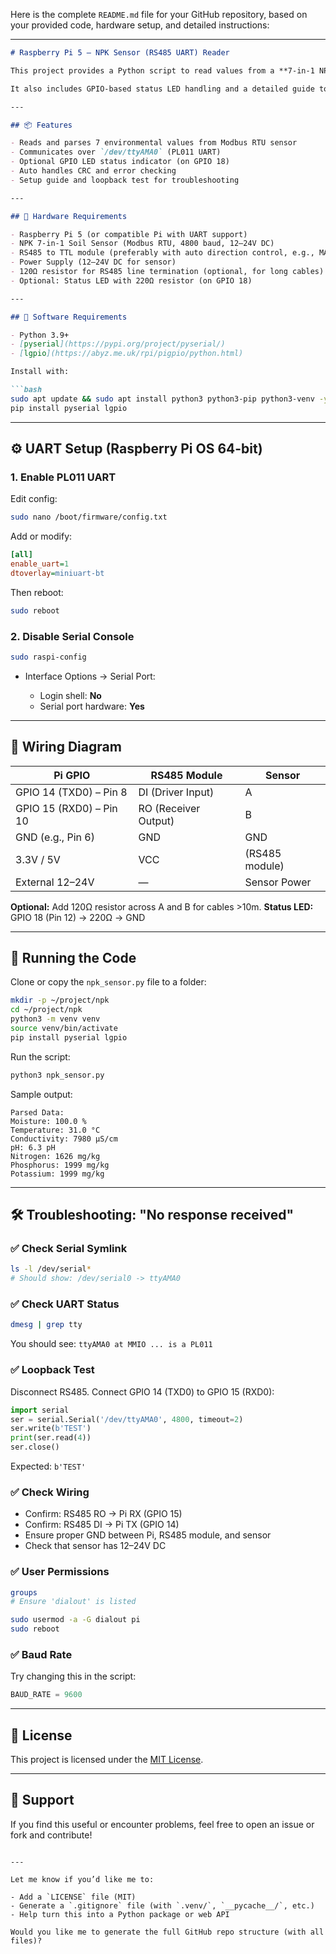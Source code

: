 Here is the complete `README.md` file for your GitHub repository, based on your provided code, hardware setup, and detailed instructions:

---

````markdown
# Raspberry Pi 5 – NPK Sensor (RS485 UART) Reader

This project provides a Python script to read values from a **7-in-1 NPK Soil Sensor** over **RS485 UART** using a **Raspberry Pi 5**. It supports reading **Moisture**, **Temperature**, **Conductivity**, **pH**, **Nitrogen**, **Phosphorus**, and **Potassium**.

It also includes GPIO-based status LED handling and a detailed guide to resolve common issues like the infamous `No response received` error caused by UART misconfiguration or wiring issues.

---

## 📦 Features

- Reads and parses 7 environmental values from Modbus RTU sensor
- Communicates over `/dev/ttyAMA0` (PL011 UART)
- Optional GPIO LED status indicator (on GPIO 18)
- Auto handles CRC and error checking
- Setup guide and loopback test for troubleshooting

---

## 🧰 Hardware Requirements

- Raspberry Pi 5 (or compatible Pi with UART support)
- NPK 7-in-1 Soil Sensor (Modbus RTU, 4800 baud, 12–24V DC)
- RS485 to TTL module (preferably with auto direction control, e.g., MAX485)
- Power Supply (12–24V DC for sensor)
- 120Ω resistor for RS485 line termination (optional, for long cables)
- Optional: Status LED with 220Ω resistor (on GPIO 18)

---

## 🧪 Software Requirements

- Python 3.9+
- [pyserial](https://pypi.org/project/pyserial/)
- [lgpio](https://abyz.me.uk/rpi/pigpio/python.html)

Install with:

```bash
sudo apt update && sudo apt install python3 python3-pip python3-venv -y
pip install pyserial lgpio
````

---

## ⚙️ UART Setup (Raspberry Pi OS 64-bit)

### 1. Enable PL011 UART

Edit config:

```bash
sudo nano /boot/firmware/config.txt
```

Add or modify:

```ini
[all]
enable_uart=1
dtoverlay=miniuart-bt
```

Then reboot:

```bash
sudo reboot
```

### 2. Disable Serial Console

```bash
sudo raspi-config
```

* Interface Options → Serial Port:

  * Login shell: **No**
  * Serial port hardware: **Yes**

---

## 🔌 Wiring Diagram

| Pi GPIO                 | RS485 Module         | Sensor         |
| ----------------------- | -------------------- | -------------- |
| GPIO 14 (TXD0) – Pin 8  | DI (Driver Input)    | A              |
| GPIO 15 (RXD0) – Pin 10 | RO (Receiver Output) | B              |
| GND (e.g., Pin 6)       | GND                  | GND            |
| 3.3V / 5V               | VCC                  | (RS485 module) |
| External 12–24V         | —                    | Sensor Power   |

**Optional:** Add 120Ω resistor across A and B for cables >10m.
**Status LED:** GPIO 18 (Pin 12) → 220Ω → GND

---

## 🚀 Running the Code

Clone or copy the `npk_sensor.py` file to a folder:

```bash
mkdir -p ~/project/npk
cd ~/project/npk
python3 -m venv venv
source venv/bin/activate
pip install pyserial lgpio
```

Run the script:

```bash
python3 npk_sensor.py
```

Sample output:

```
Parsed Data:
Moisture: 100.0 %
Temperature: 31.0 °C
Conductivity: 7980 µS/cm
pH: 6.3 pH
Nitrogen: 1626 mg/kg
Phosphorus: 1999 mg/kg
Potassium: 1999 mg/kg
```

---

## 🛠️ Troubleshooting: "No response received"

### ✅ Check Serial Symlink

```bash
ls -l /dev/serial*
# Should show: /dev/serial0 -> ttyAMA0
```

### ✅ Check UART Status

```bash
dmesg | grep tty
```

You should see: `ttyAMA0 at MMIO ... is a PL011`

### ✅ Loopback Test

Disconnect RS485. Connect GPIO 14 (TXD0) to GPIO 15 (RXD0):

```python
import serial
ser = serial.Serial('/dev/ttyAMA0', 4800, timeout=2)
ser.write(b'TEST')
print(ser.read(4))
ser.close()
```

Expected: `b'TEST'`

### ✅ Check Wiring

* Confirm: RS485 RO → Pi RX (GPIO 15)
* Confirm: RS485 DI → Pi TX (GPIO 14)
* Ensure proper GND between Pi, RS485 module, and sensor
* Check that sensor has 12–24V DC

### ✅ User Permissions

```bash
groups
# Ensure 'dialout' is listed

sudo usermod -a -G dialout pi
sudo reboot
```

### ✅ Baud Rate

Try changing this in the script:

```python
BAUD_RATE = 9600
```
---

## 📄 License

This project is licensed under the [MIT License](LICENSE).

---

## 🙋 Support

If you find this useful or encounter problems, feel free to open an issue or fork and contribute!

```

---

Let me know if you’d like me to:

- Add a `LICENSE` file (MIT)
- Generate a `.gitignore` file (with `.venv/`, `__pycache__/`, etc.)
- Help turn this into a Python package or web API

Would you like me to generate the full GitHub repo structure (with all files)?
```
